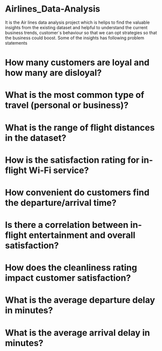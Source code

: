 # Airlines_Data-Analysis
It is the Air lines data analysis project which is helips to find the valuable insights from the existing dataset and helpful to understand the current business trends, customer`s 
behaviour so that we can opt strategies so that the business could boost.
Some of the insights has following problem statements
# How many customers are loyal and how many are disloyal?





# What is the most common type of travel (personal or business)?





# What is the range of flight distances in the dataset?





# How is the satisfaction rating for in-flight Wi-Fi service?




# How convenient do customers find the departure/arrival time?




# Is there a correlation between in-flight entertainment and overall satisfaction?





# How does the cleanliness rating impact customer satisfaction?






# What is the average departure delay in minutes?







# What is the average arrival delay in minutes?






